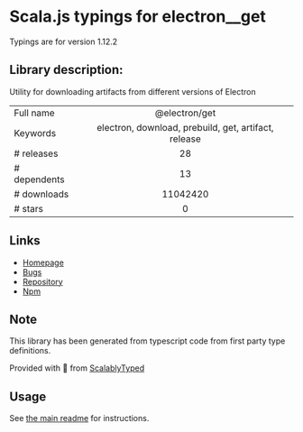 
# Scala.js typings for electron__get

Typings are for version 1.12.2

## Library description:
Utility for downloading artifacts from different versions of Electron

|                    |                 |
| ------------------ | :-------------: |
| Full name          | @electron/get |
| Keywords           | electron, download, prebuild, get, artifact, release |
| # releases         | 28 |
| # dependents       | 13 |
| # downloads        | 11042420 |
| # stars            | 0 |

## Links
- [Homepage](https://github.com/electron/get#readme)
- [Bugs](https://github.com/electron/get/issues)
- [Repository](https://github.com/electron/get)
- [Npm](https://www.npmjs.com/package/%40electron%2Fget)
    


## Note
This library has been generated from typescript code from first party type definitions.

Provided with :purple_heart: from [ScalablyTyped](https://github.com/oyvindberg/ScalablyTyped)

## Usage
See [the main readme](../../readme.md) for instructions.


